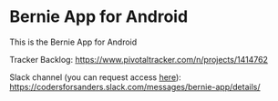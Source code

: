 # Bernie App for Android

This is the Bernie App for Android

Tracker Backlog: https://www.pivotaltracker.com/n/projects/1414762

Slack channel (you can request access [here](https://docs.google.com/forms/d/1pmxGTX17qPkZV49iuLh3rN-Mj_Z6w6M_XtUJMZCMIP4/viewform)): https://codersforsanders.slack.com/messages/bernie-app/details/
